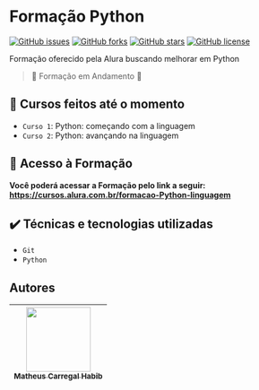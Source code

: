 # Formação Python

[![GitHub issues](https://img.shields.io/github/issues/Math247/Bootcamp-Desenvolvedor-Web)](https://github.com/Math247/Bootcamp-Desenvolvedor-Web/issues)
[![GitHub forks](https://img.shields.io/github/forks/Math247/Bootcamp-Desenvolvedor-Web)](https://github.com/Math247/Bootcamp-Desenvolvedor-Web/network)
[![GitHub stars](https://img.shields.io/github/stars/Math247/Bootcamp-Desenvolvedor-Web)](https://github.com/Math247/Bootcamp-Desenvolvedor-Web/stargazers)
[![GitHub license](https://img.shields.io/github/license/Math247/Bootcamp-Desenvolvedor-Web)](https://github.com/Math247/Bootcamp-Desenvolvedor-Web)

Formação oferecido pela Alura buscando melhorar em Python

> :construction: Formação em Andamento :construction:
## :hammer: Cursos feitos até o momento

- `Curso 1`: Python: começando com a linguagem
- `Curso 2`: Python: avançando na linguagem

## 📁 Acesso à Formação

**Você poderá acessar a Formação pelo link a seguir: https://cursos.alura.com.br/formacao-Python-linguagem**

## ✔️ Técnicas e tecnologias utilizadas

- ``Git``
- ``Python``

## Autores

| [<img src="https://avatars.githubusercontent.com/u/50381305?v=4" width=115><br><sub>Matheus Carregal Habib</sub>](https://github.com/Math247) |
| :---: |
